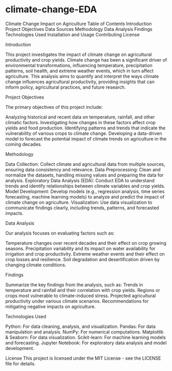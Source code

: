 # climate-change-EDA

Climate Change Impact on Agriculture
Table of Contents
Introduction
Project Objectives
Data Sources
Methodology
Data Analysis
Findings
Technologies Used
Installation and Usage
Contributing
License

Introduction

This project investigates the impact of climate change on agricultural productivity and crop yields. Climate change has been a significant driver of environmental transformations, influencing temperature, precipitation patterns, soil health, and extreme weather events, which in turn affect agriculture. This analysis aims to quantify and interpret the ways climate change influences agricultural productivity, providing insights that can inform policy, agricultural practices, and future research.

Project Objectives

The primary objectives of this project include:

Analyzing historical and recent data on temperature, rainfall, and other climatic factors.
Investigating how changes in these factors affect crop yields and food production.
Identifying patterns and trends that indicate the vulnerability of various crops to climate change.
Developing a data-driven model to forecast the potential impact of climate trends on agriculture in the coming decades.


Methodology

Data Collection: Collect climate and agricultural data from multiple sources, ensuring data consistency and relevance.
Data Preprocessing: Clean and normalize the datasets, handling missing values and preparing the data for analysis.
Exploratory Data Analysis (EDA): Conduct EDA to understand trends and identify relationships between climate variables and crop yields.
Model Development: Develop models (e.g., regression analysis, time series forecasting, machine learning models) to analyze and predict the impact of climate change on agriculture.
Visualization: Use data visualization to communicate findings clearly, including trends, patterns, and forecasted impacts.

Data Analysis

Our analysis focuses on evaluating factors such as:

Temperature changes over recent decades and their effect on crop growing seasons.
Precipitation variability and its impact on water availability for irrigation and crop productivity.
Extreme weather events and their effect on crop losses and resilience.
Soil degradation and desertification driven by changing climate conditions.

Findings

Summarize the key findings from the analysis, such as:
Trends in temperature and rainfall and their correlation with crop yields.
Regions or crops most vulnerable to climate-induced stress.
Projected agricultural productivity under various climate scenarios.
Recommendations for mitigating negative impacts on agriculture.

Technologies Used

Python: For data cleaning, analysis, and visualization.
Pandas: For data manipulation and analysis.
NumPy: For numerical computations.
Matplotlib & Seaborn: For data visualization.
Scikit-learn: For machine learning models and forecasting.
Jupyter Notebook: For exploratory data analysis and model development.


License
This project is licensed under the MIT License - see the LICENSE file for details.
